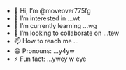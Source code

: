 - 👋 Hi, I’m @moveover775fg
- 👀 I’m interested in ...wt 
- 🌱 I’m currently learning ...wg
- 💞️ I’m looking to collaborate on ...tew
- 📫 How to reach me ...
- 😄 Pronouns: ...y4yw
- ⚡ Fun fact: ...ywey w
eye
<!---
moveover775/moveover775 is a ✨ special ✨ repository because its `README.md` (this file) appears on your GitHub profile.
You can click the Preview link to take a look at your changes.
--->
